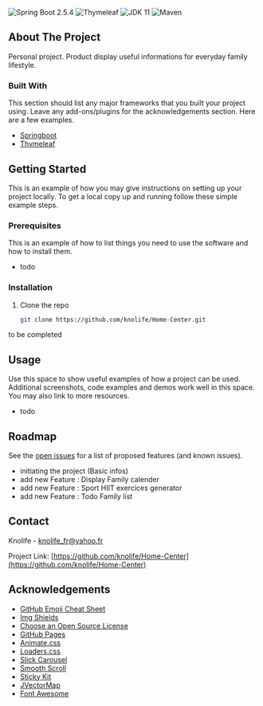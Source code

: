<!-- PROJECT SHIELDS -->
<!--
*** I'm using markdown "reference style" links for readability.
*** Reference links are enclosed in brackets [ ] instead of parentheses ( ).
*** See the bottom of this document for the declaration of the reference variables
*** for contributors-url, forks-url, etc. This is an optional, concise syntax you may use.
*** https://www.markdownguide.org/basic-syntax/#reference-style-links
-->

![Spring Boot 2.5.4](https://img.shields.io/badge/Spring%20Boot-2.5.4-brightgreen.svg)
![Thymeleaf](https://img.shields.io/badge/Thymeleaf-3.0.12-redorange.svg)
![JDK 11](https://img.shields.io/badge/JDK-11-brightblue.svg)
![Maven](https://img.shields.io/badge/Maven-3.8.1-redorange.svg)


<!-- ABOUT THE PROJECT -->
## About The Project
Personal project.
Product display useful informations for everyday family lifestyle.

### Built With

This section should list any major frameworks that you built your project using. Leave any add-ons/plugins for the acknowledgements section. Here are a few examples.
* [Springboot](https://spring.io/projects/spring-boot)
* [Thymeleaf](https://www.thymeleaf.org/)


<!-- GETTING STARTED -->
## Getting Started

This is an example of how you may give instructions on setting up your project locally.
To get a local copy up and running follow these simple example steps.

### Prerequisites

This is an example of how to list things you need to use the software and how to install them.

* todo

### Installation

1. Clone the repo
   ```sh
   git clone https://github.com/knolife/Home-Center.git
   ```
to be completed

<!-- USAGE EXAMPLES -->
## Usage

Use this space to show useful examples of how a project can be used. Additional screenshots, code examples and demos work well in this space. You may also link to more resources.

* todo



<!-- ROADMAP -->
## Roadmap

See the [open issues](https://github.com/knolife/Home-Center/issues) for a list of proposed features (and known issues).

* initiating the project (Basic infos)
* add new Feature : Display Family calender
* add new Feature : Sport HIIT exercices generator 
* add new Feature : Todo Family list

<!-- CONTACT -->
## Contact

Knolife - knolife_fr@yahoo.fr

Project Link: [https://github.com/knolife/Home-Center](https://github.com/knolife/Home-Center)



<!-- ACKNOWLEDGEMENTS -->
## Acknowledgements
* [GitHub Emoji Cheat Sheet](https://www.webpagefx.com/tools/emoji-cheat-sheet)
* [Img Shields](https://shields.io)
* [Choose an Open Source License](https://choosealicense.com)
* [GitHub Pages](https://pages.github.com)
* [Animate.css](https://daneden.github.io/animate.css)
* [Loaders.css](https://connoratherton.com/loaders)
* [Slick Carousel](https://kenwheeler.github.io/slick)
* [Smooth Scroll](https://github.com/cferdinandi/smooth-scroll)
* [Sticky Kit](http://leafo.net/sticky-kit)
* [JVectorMap](http://jvectormap.com)
* [Font Awesome](https://fontawesome.com)
